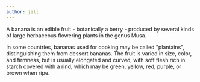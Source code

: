 ```yaml
---
author: jill
---
```


A banana is an edible fruit - botanically a berry - produced by several kinds of large herbaceous flowering plants in the genus Musa.

In some countries, bananas used for cooking may be called "plantains", distinguishing them from dessert bananas. The fruit is varied in size, color, and firmness, but is usually elongated and curved, with soft flesh rich in starch covered with a rind, which may be green, yellow, red, purple, or brown when ripe.
